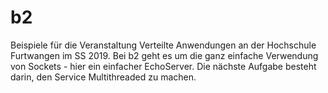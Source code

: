 # b2
Beispiele für die Veranstaltung Verteilte Anwendungen an der Hochschule Furtwangen im SS 2019.
Bei b2 geht es um die ganz einfache Verwendung von Sockets - hier ein einfacher EchoServer. Die nächste Aufgabe besteht darin, den Service Multithreaded zu machen.